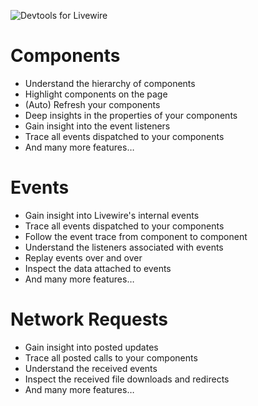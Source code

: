 ![Devtools for Livewire](https://devtools-for-livewire.com/images/header.png)

# Components
-	Understand the hierarchy of components
-	Highlight components on the page
-	(Auto) Refresh your components
-	Deep insights in the properties of your components
-	Gain insight into the event listeners
-	Trace all events dispatched to your components
-	And many more features…

# Events
-	Gain insight into Livewire's internal events
-	Trace all events dispatched to your components
-	Follow the event trace from component to component
-	Understand the listeners associated with events
-	Replay events over and over
-	Inspect the data attached to events
-	And many more features…

# Network Requests
-	Gain insight into posted updates
-	Trace all posted calls to your components
-	Understand the received events
-	Inspect the received file downloads and redirects
-	And many more features…
